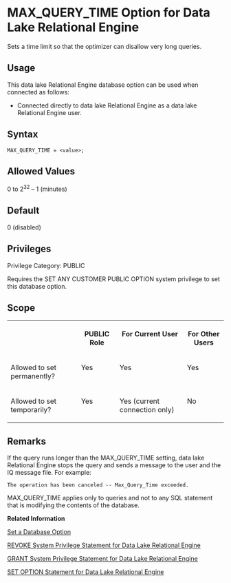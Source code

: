 <!-- loioa63f778f84f21015a949fadfab293391 -->

# MAX\_QUERY\_TIME Option for Data Lake Relational Engine

Sets a time limit so that the optimizer can disallow very long queries.



<a name="loioa63f778f84f21015a949fadfab293391__section_d3p_24q_znb"/>

## Usage

This data lake Relational Engine database option can be used when connected as follows:

-   Connected directly to data lake Relational Engine as a data lake Relational Engine user.



<a name="loioa63f778f84f21015a949fadfab293391__section_zx3_g24_hrb"/>

## Syntax

```
MAX_QUERY_TIME = <value>;
```



<a name="loioa63f778f84f21015a949fadfab293391__iq_refso_754"/>

## Allowed Values

0 to 2<sup>32</sup> – 1 \(minutes\)



<a name="loioa63f778f84f21015a949fadfab293391__iq_refso_755"/>

## Default

0 \(disabled\)



<a name="loioa63f778f84f21015a949fadfab293391__section_k3c_gxb_3qb"/>

## Privileges

Privilege Category: PUBLIC

Requires the SET ANY CUSTOMER PUBLIC OPTION system privilege to set this database option.



<a name="loioa63f778f84f21015a949fadfab293391__iq_refso_756"/>

## Scope


<table>
<tr>
<th valign="top">

 

</th>
<th valign="top">

PUBLIC Role

</th>
<th valign="top">

For Current User

</th>
<th valign="top">

For Other Users

</th>
</tr>
<tr>
<td valign="top">

Allowed to set permanently?

</td>
<td valign="top">

Yes

</td>
<td valign="top">

Yes

</td>
<td valign="top">

Yes

</td>
</tr>
<tr>
<td valign="top">

Allowed to set temporarily?

</td>
<td valign="top">

Yes

</td>
<td valign="top">

Yes \(current connection only\)

</td>
<td valign="top">

No

</td>
</tr>
</table>



<a name="loioa63f778f84f21015a949fadfab293391__iq_refso_757"/>

## Remarks

If the query runs longer than the MAX\_QUERY\_TIME setting, data lake Relational Engine stops the query and sends a message to the user and the IQ message file. For example:

```
The operation has been canceled -- Max_Query_Time exceeded.
```

MAX\_QUERY\_TIME applies only to queries and not to any SQL statement that is modifying the contents of the database.

**Related Information**  


[Set a Database Option](set-a-database-option-0dcb893.md "You set options with the SET OPTION statement.")

[REVOKE System Privilege Statement for Data Lake Relational Engine](../080-sql-statements/revoke-system-privilege-statement-for-data-lake-relational-engine-a3eadda.md "Removes specific system privileges from specific users and the right to administer the privilege.")

[GRANT System Privilege Statement for Data Lake Relational Engine](../080-sql-statements/grant-system-privilege-statement-for-data-lake-relational-engine-a3dfcb0.md "Grants specific system privileges to users or roles, with or without administrative rights.")

[SET OPTION Statement for Data Lake Relational Engine](../080-sql-statements/set-option-statement-for-data-lake-relational-engine-a625da7.md "Changes options that affect the behavior of the database and its compatibility with Transact-SQL. Setting the value of an option can change the behavior for all users or an individual user, in either a temporary or permanent scope.")


